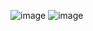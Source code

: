 ![image](https://github.com/weilin1205/weilin1205/assets/100191575/83a587d6-9a8e-4c15-acc6-d1b2fdd893ba)
![image](https://github.com/weilin1205/weilin1205/assets/100191575/46cb3ef1-4a4f-436e-92a9-c5b68b794766)
